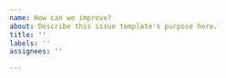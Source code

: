 ```yaml
---
name: How can we improve?
about: Describe this issue template's purpose here.
title: ''
labels: ''
assignees: ''

---
```




